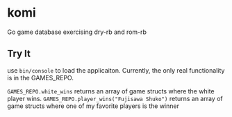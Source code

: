 # komi
Go game database exercising dry-rb and rom-rb

## Try It

use `bin/console` to load the applicaiton.  Currently, the only real functionality is in the GAMES_REPO.

`GAMES_REPO.white_wins` returns an array of game structs where the white player wins.
`GAMES_REPO.player_wins("Fujisawa Shuko")` returns an array of game structs where one of my favorite players is the winner
